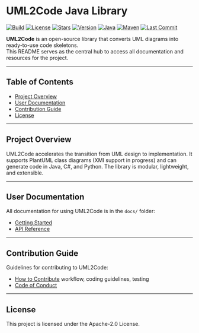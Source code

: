 
# UML2Code Java Library

[![Build](https://img.shields.io/github/actions/workflow/status/uml2code/uml-to-code-java/maven.yml)](https://github.com/uml2code/uml-to-code-java/actions/workflows/maven.yml)
[![License](https://img.shields.io/badge/license-Apache%202.0-blue)](LICENSE)
[![Stars](https://img.shields.io/github/stars/uml2code/uml-to-code-java?style=social)](https://github.com/uml2code/uml-to-code-java/stargazers)
[![Version](https://img.shields.io/maven-central/v/io.github.uml2code/uml2code)](https://search.maven.org/artifact/io.github.uml2code/uml2code)
[![Java](https://img.shields.io/badge/Java-17-brightgreen)](https://www.oracle.com/java/)
[![Maven](https://img.shields.io/badge/Maven-3.9.1-blue)](https://maven.apache.org/)
[![Last Commit](https://img.shields.io/github/last-commit/uml2code/uml-to-code-java)](https://github.com/uml2code/uml-to-code-java/commits)


**UML2Code** is an open-source library that converts UML diagrams into ready-to-use code skeletons.  
This README serves as the central hub to access all documentation and resources for the project.

---
## Table of Contents

- [Project Overview](#project-overview)
- [User Documentation](#user-documentation)
- [Contribution Guide](#contribution-guide)
- [License](#license)

---

## Project Overview

UML2Code accelerates the transition from UML design to implementation.
It supports PlantUML class diagrams (XMI support in progress) and can generate code in Java, C#, and Python.
The library is modular, lightweight, and extensible.

---

## User Documentation

All documentation for using UML2Code is in the `docs/` folder:

- [Getting Started](docs/getting-started.md)
- [API Reference](docs/api-reference.md)

---

## Contribution Guide

Guidelines for contributing to UML2Code:

- [How to Contribute](docs/how-to-contribute.md) workflow, coding guidelines, testing
- [Code of Conduct](CODE_OF_CONDUCT.md) 

---

## License
This project is licensed under the Apache-2.0 License.

